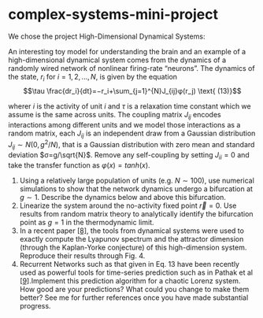 # complex-systems-mini-project

We chose the project High-Dimensional Dynamical Systems:

An interesting toy model for understanding the brain and an example of a high-dimensional dynamical system comes from the dynamics of a randomly wired network of nonlinear firing-rate “neurons”. The dynamics of the state, $r_i$ for $i= 1,2, . . . , N$, is given by the equation
$$\tau \frac{dr_i}{dt}=−r_i+\sum_{j=1}^{N}J_{ij}φ(r_j) \text{ (13)}$$

wherer $i$ is the activity of unit $i$ and $\tau$ is a relaxation time constant which we assume is the same across units. The coupling matrix $J_{ij}$ encodes interactions among different units and we model those interactions as a random matrix, each $J_{ij}$ is an independent draw from a Gaussian distribution $J_{ij}∼N(0, g^2/N)$, that is a Gaussian distribution with zero mean and standard deviation $σ=g/\sqrt{N}$. Remove any self-coupling by setting $J_{ii}=0$ and take the transfer function as $φ(x)=tanh(x)$.

1. Using a relatively large population of units (e.g. $N∼100$), use numerical simulations to show that the network dynamics undergo a bifurcation at $g∼1$. Describe the dynamics below and above this bifurcation.
2. Linearize the system around the no-activity fixed point $\vec{r}=0$. Use results from random matrix theory to analytically identify the bifurcation point as $g=1$ in the thermodynamic limit.
3. In a recent paper [[8]](https://journals.aps.org/prresearch/pdf/10.1103/PhysRevResearch.5.043044), the tools from dynamical systems were used to exactly compute the Lyapunov spectrum and the attractor dimension (through the Kaplan-Yorke conjecture) of this high-dimension system. Reproduce their results through Fig. 4.
4. Recurrent Networks such as that given in Eq. 13 have been recently used as powerful tools for time-series prediction such as in Pathak et al [[9]](https://arxiv.org/abs/1710.07313).Implement this prediction algorithm for a chaotic Lorenz system. How good are your predictions? What could you change to make them better? See me for further references once you have made substantial progress.